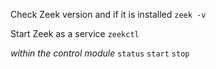 Check Zeek version and if it is installed
`zeek -v`

Start Zeek as a service
`zeekctl`

*within the control module*
`status`
`start`
`stop`

